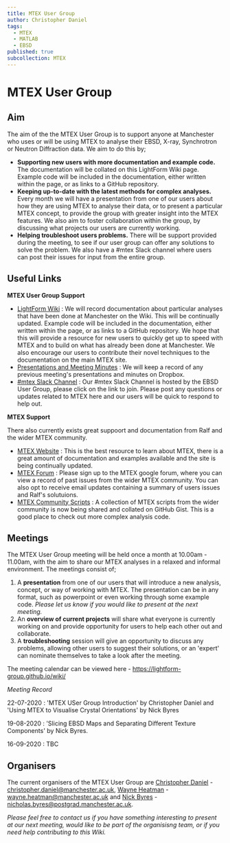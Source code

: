 ```yaml
---
title: MTEX User Group
author: Christopher Daniel
tags:
  - MTEX
  - MATLAB
  - EBSD
published: true
subcollection: MTEX
---
```


# MTEX User Group

## Aim

The aim of the the MTEX User Group is to support anyone at Manchester who uses or will be using MTEX to analyse their EBSD, X-ray, Synchrotron or Neutron Diffraction data. We aim to do this by;

- **Supporting new users with more documentation and example code.** The documentation will be collated on this LightForm Wiki page. Example code will be included in the documentation, either written within the page, or as links to a GitHub repository.
- **Keeping up-to-date with the latest methods for complex analyses.** Every month we will have a presentation from one of our users about how they are using MTEX to analyse their data, or to present a particular MTEX concept, to provide the group with greater insight into the MTEX features. We also aim to foster collaboration within the group, by discussing what projects our users are currently working.
- **Helping troubleshoot users problems.** There will be support provided during the meeting, to see if our user group can offer any solutions to solve the problem. We also have a #mtex Slack channel where users can post their issues for input from the entire group.

## Useful Links

**MTEX User Group Support**

- [LightForm Wiki](https://lightform-group.github.io/wiki/software_and_simulation/) : We will record documentation about particular analyses that have been done at Manchester on the Wiki. This will be continually updated. Example code will be included in the documentation, either written within the page, or as links to a GitHub repository. We hope that this will provide a resource for new users to quickly get up to speed with MTEX and to build on what has already been done at Manchester. We also encourage our users to contribute their novel techniques to the documentation on the main MTEX site.
- [Presentations and Meeting Minutes](https://www.dropbox.com/sh/rslr5wpnjo8roqc/AADr1_nmn2UcN_7diF8Ss38Ga?dl=0) : We will keep a record of any previous meeting's presentations and minutes on Dropbox.
- [#mtex Slack Channel](https://join.slack.com/t/ebsdmanchester/shared_invite/zt-dlb2m3b9-QkfqAYpERzV15hRoIFUjSA) : Our #mtex Slack Channel is hosted by the EBSD User Group, please click on the link to join. Please post any questions or updates related to MTEX here and our users will be quick to respond to help out. 

**MTEX Support**

There also currently exists great suppoort and documentation from Ralf and the wider MTEX community.

- [MTEX Website](https://mtex-toolbox.github.io) : This is the best resource to learn about MTEX, there is a great amount of documentation and examples available and the site is being continually updated.
- [MTEX Forum](https://groups.google.com/forum/?fromgroups=#!forum/mtexmail) : Please sign up to the MTEX google forum, where you can view a record of past issues from the wider MTEX community. You can also opt to receive email updates containing a summary of users issues and Ralf's solutuions.
- [MTEX Community Scripts](https://gist.github.com/search?utf8=✓&q=%23mtexScript) : A collection of MTEX scripts from the wider community is now being shared and collated on GitHub Gist. This is a good place to check out more complex analysis code.

## Meetings

The MTEX User Group meeting will be held once a month at 10.00am - 11.00am, with the aim to share our MTEX analyses in a relaxed and informal environment. The meetings consist of;

1. A **presentation** from one of our users that will introduce a new analysis, concept, or way of working with MTEX. The presentation can be in any format, such as powerpoint or even working through some example code. *Please let us know if you would like to present at the next meeting.*
2. An **overview of current projects** will share what everyone is currently working on and provide opportunity for users to help each other out and collaborate. 
3. A **troubleshooting** session will give an opportunity to discuss any problems, allowing other users to suggest their solutions, or an 'expert' can nominate themselves to take a look after the meeting.

The meeting calendar can be viewed here - https://lightform-group.github.io/wiki/

*Meeting Record*

22-07-2020 : 'MTEX USer Group Introduction' by Christopher Daniel and  'Using MTEX to Visualise Crystal Orientations' by Nick Byres

19-08-2020 : 'Slicing EBSD Maps and Separating Different Texture Components' by Nick Byres.

16-09-2020 : TBC

## Organisers

The current organisers of the MTEX User Group are [Christopher Daniel](https://lightform.org.uk/people/dr-christopher-stuart-daniel) - christopher.daniel@manchester.ac.uk, [Wayne Heatman](https://lightform.org.uk/people/wayne-heatman) - wayne.heatman@manchester.ac.uk and [Nick Byres](https://lightform.org.uk/people/nicholas-byres) - nicholas.byres@postgrad.manchester.ac.uk.

*Please feel free to contact us if you have something interesting to present at our next meeting, would like to be part of the organisisng team, or if you need help contributing to this Wiki.*
